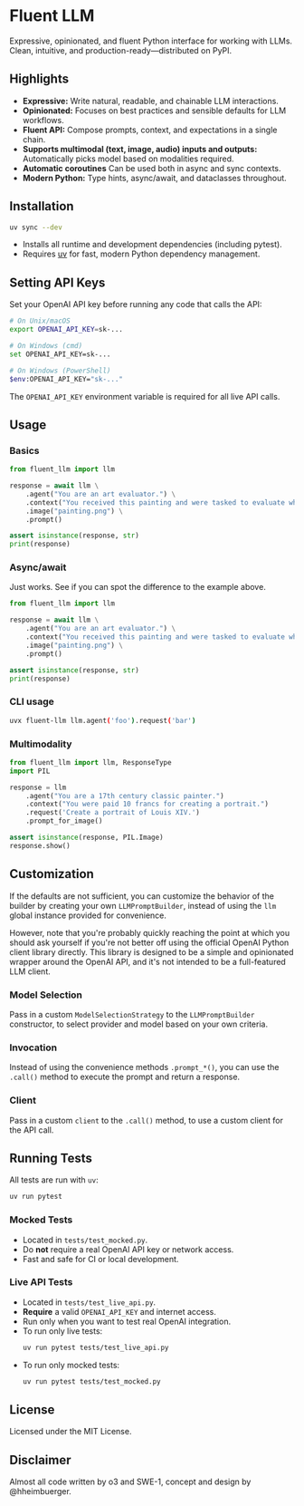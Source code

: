 # Fluent LLM

Expressive, opinionated, and fluent Python interface for working with LLMs. Clean, intuitive, and production-ready—distributed on PyPI.

## Highlights

- **Expressive:** Write natural, readable, and chainable LLM interactions.
- **Opinionated:** Focuses on best practices and sensible defaults for LLM workflows.
- **Fluent API:** Compose prompts, context, and expectations in a single chain.
- **Supports multimodal (text, image, audio) inputs and outputs:** Automatically picks model based on modalities required.
- **Automatic coroutines** Can be used both in async and sync contexts.
- **Modern Python:** Type hints, async/await, and dataclasses throughout.

## Installation

```bash
uv sync --dev
```
- Installs all runtime and development dependencies (including pytest).
- Requires [uv](https://github.com/astral-sh/uv) for fast, modern Python dependency management.

## Setting API Keys

Set your OpenAI API key before running any code that calls the API:

```bash
# On Unix/macOS
export OPENAI_API_KEY=sk-...

# On Windows (cmd)
set OPENAI_API_KEY=sk-...

# On Windows (PowerShell)
$env:OPENAI_API_KEY="sk-..."
```

The `OPENAI_API_KEY` environment variable is required for all live API calls.

## Usage

### Basics

```python
from fluent_llm import llm

response = await llm \
    .agent("You are an art evaluator.") \
    .context("You received this painting and were tasked to evaluate whether it's museum-worthy.") \
    .image("painting.png") \
    .prompt()

assert isinstance(response, str)
print(response)
```

### Async/await

Just works. See if you can spot the difference to the example above.

```python
from fluent_llm import llm

response = await llm \
    .agent("You are an art evaluator.") \
    .context("You received this painting and were tasked to evaluate whether it's museum-worthy.") \
    .image("painting.png") \
    .prompt()

assert isinstance(response, str)
print(response)
```

### CLI usage

```bash
uvx fluent-llm llm.agent('foo').request('bar')
```

### Multimodality

```python
from fluent_llm import llm, ResponseType
import PIL

response = llm
    .agent("You are a 17th century classic painter.")
    .context("You were paid 10 francs for creating a portrait.")
    .request('Create a portrait of Louis XIV.')
    .prompt_for_image()

assert isinstance(response, PIL.Image)
response.show()
```

## Customization

If the defaults are not sufficient, you can customize the behavior of the builder by creating your own `LLMPromptBuilder`, instead of using the `llm` global instance provided for convenience.

However, note that you're probably quickly reaching the point at which you should ask yourself if you're not better off using the official OpenAI Python client library directly. This library is designed to be a simple and opinionated wrapper around the OpenAI API, and it's not intended to be a full-featured LLM client.

### Model Selection

Pass in a custom `ModelSelectionStrategy` to the `LLMPromptBuilder` constructor, to select provider and model based on your own criteria.

### Invocation

Instead of using the convenience methods `.prompt_*()`, you can use the `.call()` method to execute the prompt and return a response.

### Client

Pass in a custom `client` to the `.call()` method, to use a custom client for the API call.

## Running Tests

All tests are run with `uv`:

```bash
uv run pytest
```

### Mocked Tests
- Located in `tests/test_mocked.py`.
- Do **not** require a real OpenAI API key or network access.
- Fast and safe for CI or local development.

### Live API Tests
- Located in `tests/test_live_api.py`.
- **Require** a valid `OPENAI_API_KEY` and internet access.
- Run only when you want to test real OpenAI integration.
- To run only live tests:
  ```bash
  uv run pytest tests/test_live_api.py
  ```
- To run only mocked tests:
  ```bash
  uv run pytest tests/test_mocked.py
  ```

## License

Licensed under the MIT License.

## Disclaimer

Almost all code written by o3 and SWE-1, concept and design by @hheimbuerger.
